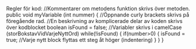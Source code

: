 Regler för kod:
//Kommentarer om metodens funktion skrivs över metoden.
public void myVariable (int nummer) { //Öppnande curly brackets skrivs på föregående rad.
    //En beskrivning av komplicerade delar av koden skrivs över kodblocket
boolean isFound = false; //Variabler skrivs i camelCase (storBokstavVidVarjeNyttOrd)
    while(!isFound) {
        if(number>0) {
            isFound = true; //Varje nytt block flyttas ett steg åt höger (indentering) 
                     }
                    }
}
